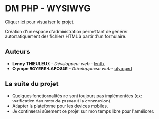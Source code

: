 # DM PHP - WYSIWYG

Cliquer [ici](http://lthieuleux.eemi.tech/PHP/DM/login.php) pour visualiser le projet.


Création d'un espace d'administration permettant de générer automatiquement des fichiers HTML à partir d'un formulaire.

## Auteurs

* **Lenny THIEULEUX** - *Développeur web* - [lentlx](https://github.com/lentlx)
* **Olympe ROYERE-LAFOSSE** - *Développeuse web* - [olymperl](https://github.com/olymperl)

## La suite du projet

* Quelques fonctionnalités ne sont toujours pas implémentées (ex: verification des mots de passes à la connnexion).
* Adapter la plateforme pour les devices mobiles.
* Je continuerai sûrement ce projet sur mon temps libre pour l'améliorer.
